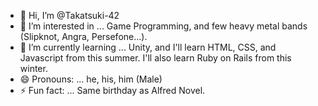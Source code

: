 - 👋 Hi, I’m @Takatsuki-42
- 👀 I’m interested in ... Game Programming, and few heavy metal bands (Slipknot, Angra, Persefone...).
- 🌱 I’m currently learning ... Unity, and I'll learn HTML, CSS, and Javascript from this summer. I'll also learn Ruby on Rails from this winter.
- 😄 Pronouns: ... he, his, him (Male)
- ⚡ Fun fact: ... Same birthday as Alfred Novel.

<!---
Takatsuki-42/Takatsuki-42 is a ✨ special ✨ repository because its `README.md` (this file) appears on your GitHub profile.
You can click the Preview link to take a look at your changes.
--->
